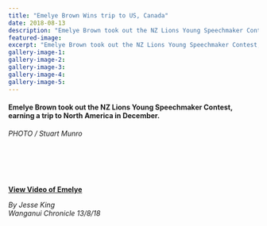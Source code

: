 ```yaml
---
title: "Emelye Brown Wins trip to US, Canada"
date: 2018-08-13
description: "Emelye Brown took out the NZ Lions Young Speechmaker Contest, earning a trip to North America..."
featured-image: 
excerpt: "Emelye Brown took out the NZ Lions Young Speechmaker Contest, earning a trip to North America in December."
gallery-image-1: 
gallery-image-2: 
gallery-image-3: 
gallery-image-4: 
gallery-image-5: 
---
```


<h4>Emelye Brown took out the NZ Lions Young Speechmaker Contest, earning a trip to North America in December.<br /><em></em></h4>
<p><em>PHOTO / Stuart Munro<br /><br /><br /></em></p>
<p>&nbsp;<img src=http://c1940652.r52.cf0.rackcdn.com/5b72216eb8d39a6d05000914/Emelye-Brown-snip-NZ-Lions-Speech-Chron-13-Aug.gif alt="" /><br /><br /></p>
<p><strong><a href="https://www.nzherald.co.nz/wanganui-chronicle/video/news/video.cfm?c_id=1503418&amp;gal_cid=1503418&amp;gallery_id=196737">View Video of Emelye</a></strong></p>
<p><em>By Jesse King</em><br /><em>Wanganui Chronicle 13/8/18</em></p>

